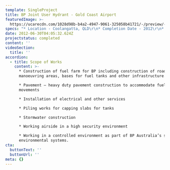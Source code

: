 ```yaml
---
template: SingleProject
title: BP Joint User Hydrant - Gold Coast Airport
featuredImage: >-
  https://ucarecdn.com/1028d98b-b4a2-4947-9061-325058b41721/-/preview/-/enhance/50/
specs: "* Location - Coolangatta, QLD\r\n* Completion Date - 2012\r\n* Value - $2.4 Million\n* Client - BP Australia"
date: 2012-06-30T04:05:32.624Z
projectstatus: completed
content: ''
videoSection:
  title: ''
accordion:
  - title: Scope of Works
    content: >-
      * Construction of fuel farm for BP including construction of roads and
      manoeuvring areas, bases for fuel tanks and other infrastructure.

      * Pavement – heavy duty pavement construction to accommodate fuel tanker
      movements

      * Installation of electrical and other services

      * Piling works for capping slabs for tanks

      * Stormwater construction

      * Working airside in a high security environment

      * Working in a controlled environment as part of BP Australia’s safety and
      environmental systems.
cta:
  buttonText: ''
  buttonUrl: ''
meta: {}
---
```



